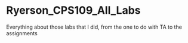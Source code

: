 # Ryerson_CPS109_All_Labs
Everything about those labs that I did, from the one to do with TA to the assignments
